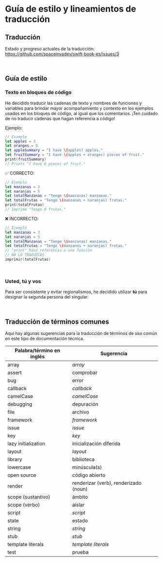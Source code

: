 # Guía de estilo y lineamientos de traducción

## Traducción

Estado y progreso actuales de la traducción: <https://github.com/spaceinvadev/swift-book-es/issues/3>

<br>

## Guía de estilo

### Texto en bloques de código

He decidido traducir las cadenas de texto y nombres de funciones y variables para brindar mayor acompañamiento y contexto en los ejemplos usados en los bloques de código, al igual que los comentarios. ¡Ten cuidado de no traducir cadenas que hagan referencia a código!

Ejemplo:

```swift
// Example
let apples = 3
let oranges = 5
let appleSummary = "I have \(apples) apples."
let fruitSummary = "I have \(apples + oranges) pieces of fruit."
print(fruitSummary)
// Prints "I have 8 pieces of fruit."
```

✅ CORRECTO:

```swift
// Ejemplo
let manzanas = 3
let naranjas = 5
let totalManzanas = "Tengo \(manzanas) manzanas."
let totalFrutas = "Tengo \(manzanas + naranjas) frutas."
print(totalFrutas)
// Imprime "Tengo 8 frutas."
```

❌ INCORRECTO:

```swift
// Ejemplo
let manzanas = 3
let naranjas = 5
let totalManzanas = "Tengo \(manzanas) manzanas."
let totalFrutas = "Tengo \(manzanas + naranjas) frutas."
// "print" hace referencia a una función
// NO LO TRADUZCAS
imprimir(totalFrutas)
```

<br>

### Usted, tú y vos

Para ser consistente y evitar regionalismos, he decidido utilizar **tú** para designar la segunda persona del singular.

<br>

## Traducción de términos comunes

Aquí hay algunas sugerencias para la traducción de términos de uso común en este tipo de documentación técnica.

| Palabra/término en inglés | Sugerencia                            |
| ------------------------- | ------------------------------------- |
| array                     | _array_                               |
| assert                    | comprobar                             |
| bug                       | error                                 |
| callback                  | _callback_                            |
| camelCase                 | _camelCase_                           |
| debugging                 | depuración                            |
| file                      | archivo                               |
| framework                 | _framework_                           |
| issue                     | _issue_                               |
| key                       | _key_                                 |
| lazy initialization       | inicialización diferida               |
| layout                    | _layout_                              |
| library                   | biblioteca                            |
| lowercase                 | minúscula(s)                          |
| open source               | código abierto                        |
| render                    | renderizar (verb), renderizado (noun) |
| scope (sustantivo)        | ámbito                                |
| scope (verbo)             | aislar                                |
| script                    | _script_                              |
| state                     | estado                                |
| string                    | _string_                              |
| stub                      | _stub_                                |
| template literals         | _template literals_                   |
| test                      | prueba                                |
